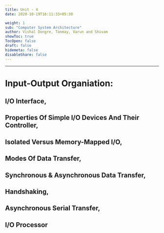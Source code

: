 ```yaml
---
title: Unit - 4
date: 2020-10-19T16:11:33+05:30

weight: 1
sub: "Computer System Architecture"
author: Vishal Dongre, Tanmay, Varun and Shivam
showToc: true
TocOpen: false
draft: false
hidemeta: false
disableShare: false
---
```


---

# Input-Output Organiation:

## I/O Interface,

## Properties Of Simple I/O Devices And Their Controller,

## Isolated Versus Memory-Mapped I/O,

## Modes Of Data Transfer,

## Synchronous & Asynchronous Data Transfer,

## Handshaking,

## Asynchronous Serial Transfer,

## I/O Processor
